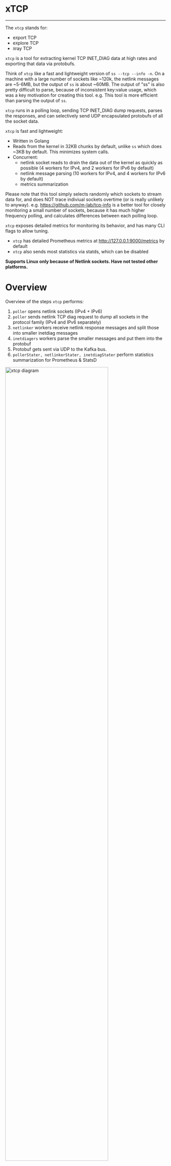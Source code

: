 # xTCP

<!--
Markdown quick reference
 https://daringfireball.net/projects/markdown/syntax#link 
-->

----

The `xtcp` stands for:
- e`X`port TCP
- e`X`plore TCP
- `X`ray TCP

`xtcp` is a tool for extracting kernel TCP INET_DIAG data at high rates and exporting that data via protobufs.

Think of `xtcp` like a fast and lightweight version of `ss --tcp --info -n`.
On a machine with a large number of sockets like ~120k, the netlink 
messages are ~5-6MB, but the output of `ss` is about ~60MB.  The output of 
"ss" is also pretty difficult to parse, because of inconsistent key:value 
usage, which was a key motivation for creating this tool.  e.g. This tool is 
more efficient than parsing the output of `ss`.

`xtcp` runs in a polling loop, sending TCP INET_DIAG dump requests, parses the responses, and can selectively send UDP encapsulated protobufs of all the socket data.

`xtcp` is fast and lightweight:
- Written in Golang
- Reads from the kernel in 32KB chunks by default, unlike `ss` which does ~3KB by default. This minimizes system calls.
- Concurrent:
  - netlink socket reads to drain the data out of the kernel as quickly as possible (4 workers for IPv4, and 2 workers for IPv6 by default)
  - netlink message parsing (10 workers for IPv4, and 4 workers for IPv6 by default)
  - metrics summarization

Please note that this tool simply selects randomly which sockets to stream data for, and does NOT trace indiviual sockets overtime (or is really unlikely to anyway). e.g. https://github.com/m-lab/tcp-info is a better tool for closely monitoring a small number of sockets, because it has much higher frequency polling, and calculates differences between each polling loop.

`xtcp` exposes detailed metrics for monitoring its behavior, and has many CLI flags to allow tuning.
- `xtcp` has detailed Prometheus metrics at http://127.0.0.1:9000/metrics by default
- `xtcp` also sends most statistics via statds, which can be disabled

**Supports Linux only because of Netlink sockets.  Have not tested other 
platforms.**


# Overview
Overview of the steps `xtcp` performs:
1. `poller` opens netlink sockets (IPv4 + IPv6)
2. `poller` sends netlink TCP diag request to dump all sockets in the protocol family (IPv4 and IPv6 separately)
3. `netlinker` workers receive netlink response messages and split those into smaller inetdiag messages
4. `inetdiagers` workers parse the smaller messages and put them into the protobuf
5. Protobuf gets sent via UDP to the Kafka bus.
6. `pollerStater, netlinkerStater, inetdiagStater` perform statistics summarization for Prometheus & StatsD

<img src="./docs/diagrams/xtcp_diagram.png" alt="xtcp diagram" width="80%" height="80%"/>

 ## xtcp.go main()
Handles the cli flags, can enable profiling, and spawns a `poller` for each protocol family that is enabled.

Key goroutine workers are:
- `poller`
- `netlinker`
- `inetdiager`
- `pollerStater, netlinkerStater, inetdiagStater`

### Layers

- xtcp.go > poller(IPv4) > netlinker > inetdiager
- xtcp.go > poller(IPv6) > netlinker > inetdiager

## Poller
The `poller` is run as a goroutine once per address family. e.g. There are normally two (x2) of these running at all times.

As described above, there's a small amount of setup, to open their own netlink socket, and to build the address family specific netlink diag dump request.  Please note we are using unsafe here, but this is the only place in the code (well, except for golang maps which use unsafe under the hood).

Then `poller(s)` run the main `time.NewTicker` loop that sends the netlink INET_DIAG dump request.  Within the loop, goroutines for the `netlinker` and `inetdiager` workers are spawned, and `poller` will manage shutting down, or not, the of the `inetdiager` workers between polling loops.  Please keep in mind that essentially the send of the netlink dump request is really what makes the entire `xtcp` do anything.

Setup steps:
1. Build the per address family netlink dump request message.  The dump request asks for everything about the socket.
2. Opens the netlink socket.  Because there is a poller per address family, there is also a socket per family.
3. If the poller is IPv6, it sleeps for half (1/2) the polling frequency, so that polls and processing are offset from IPv4.  This is to make the overall load on the hosts more even.
4. Starts the `time.NewTicker`
 
Then loops:
1. Create channels and workers as required, if they are not already running
2. Records the start time: `startPollTime = time.Now()`
3. Sends the netlink dump request
4. Starts the netlinker workers, passing them the startPollTime
5. Blocks until we receive the end time: `endPollTime = <-netlinkerRecievedDone`
6. Blocks waiting for all the netlinkers to finish ( netlinkerWG.Wait() )
7. Shuts down inetdiagers if requested to do so
8. Sends summary stats to `pollerStater`
9. Blocks waiting for the next time.NewTicker tick: `<-ticker.C`
10. (This is also where we could add a hook for a HTTP request to trigger a poll on demand)

Please note that the `poller` blocks twice (x2) during the polling loop:
- Blocks once waiting to recieve `endPollTime = <-netlinkerRecievedDone`
- Blocks again via a wait group for all the `netlinker`s to complete
This ensures we cannot start the next polling cycle before at least all the netlink messages have been read.  ( Possibly `inetdiager` could still be processing.)

### Timing of the `poller`

There are also timing points to allow monitoring of the system:
```
	var startPollTime time.Time
	var doneReceivedTime time.Time
	var finishedPollTime time.Time

  pollToDoneDuration := doneReceivedTime.Sub(startPollTime)
  pollDuration := finishedPollTime.Sub(startPollTime)
```
The Prometheus metrics have detailed poller duration summary histograms.  e.g. The following is the IPv4 poll duration summary.
```

$ curl -s http://127.0.0.1:9000/metrics 2>&1 | grep xtcp_poller_duration_summary | grep v4 | grep \"poll\"
xtcp_poller_duration_summary{af="v4",type="poll",quantile="0.25"} 0.056582379
xtcp_poller_duration_summary{af="v4",type="poll",quantile="0.5"} 0.06033625
xtcp_poller_duration_summary{af="v4",type="poll",quantile="0.75"} 0.060435775
xtcp_poller_duration_summary{af="v4",type="poll",quantile="0.9"} 0.060514099
xtcp_poller_duration_summary{af="v4",type="poll",quantile="0.99"} 0.064200384
xtcp_poller_duration_summary_sum{af="v4",type="poll"} 42.48829283100006
xtcp_poller_duration_summary_count{af="v4",type="poll"} 723
```

To ensure detection of the processing of the polling data being too slow, if the polling cycle `pollDuration` takes more than `contant pollingSafetyBuffer = 0.8` (80%) of the polling frequency ( `pollingFrequencySeconds` ) then a warning message will be emmited.  Additionally, there is a counter metric `"long_poll"` which will increment for the same reason.  It is recommended to configure alarms based on this metric (see Prometheus variable pollingLong).

```
		// Warn if the polling loop is taking more than 80% (constant) of the polling frequency
		if pollDuration > (time.Duration(float64(*pollingFrequencySeconds) * pollingSafetyBuffer)) {
			if debugLevel > 10 {
				fmt.Println("poller af:", af, "\tPOLLING IS TAKING TOO LONG!! WARNING!!")
			}
		}
```

## Netlinkers
The `netlinker` workers receive netlink message back from the kernel and send the INET_DIAG message to the `inetdiager` workers.

In more detail the `netlinkers`:
1. Receive netlink packets ( with a timeout on the recv call )
2. Split those into component netlink inetdiag messages  (~<440 bytes each: IPv4 424, or IPv6 432 on 5.4.0-42)
3. Check for "DONE" or end of packet.  In the case of "DONE", sends the `time.Now()` over the channel back to the poller.
4. Otherwise, put the useful the inet_diag messages in a slice to group them for performance before sending to `inetdiagers`.  Please note that tracing showed that using a single inet_diag message at a time definitely caused lots of context switching between the goroutines, so xtcp batches this up.

( The default netlink receive buffer size is a page size, but a CLI flag is available to allow testing of alternative sizes. )

( TODO Consider using sync pool to avoid repeated memory allocations.  See also: https://dave.cheney.net/high-performance-go-workshop/dotgo-paris.html#using_sync_pool )

Kernel traverses the TCP sockets hash table building the TCP DIAG responses in chunks of 32KB (8 x page size), then  blocks until the userland drains the socket.  This means that the entire dump does not sit in the kernel waiting to be read, instead the table is traversed as the as the data is read, so the exact time data is gathered from each socket changes.  This is why the default configuration is to build an eight (8) by page size buffer = 32KB to read into, which will minimize the number of system calls.

Currently the `netlinkers` send to the `inetdiagers` over a channel which is passes a single (x1) InetDiag message each time.  This is relatively inefficent, so the plan is to move the a slice, or maybe fixed size array, soon.  There is a metric "xtcp_netlinker_blocked" which counts how often this channel is blocked, and a summary histogram "longest_blocked_duration_summary" also shows the duration the maximum duration any netlinker is blocked on sending to the channel.

Please note by "longest", we mean the longest duration the channel was blocked for each netlinker during the netlinker's lifetime. Therefore please be careful to remember that 50th percentile is NOT the 50th percentile of the blocked duration, but the 50th percentile of the longest.

e.g. The following output shows the channel blocked counters and histogram statistics.
```
[Wed Sep 16 20:39:20] :~# curl -s http://127.0.0.1:9000/metrics 2>&1 | grep -v "#" | grep blocked
xtcp_netlinker_blocked{af="v4",id="0"} 9346
xtcp_netlinker_blocked{af="v4",id="1"} 9370
xtcp_netlinker_blocked{af="v4",id="2"} 9338
xtcp_netlinker_blocked{af="v4",id="3"} 9348
xtcp_netlinker_longest_blocked_summary{af="v4",quantile="0.5"} 0.000905675
xtcp_netlinker_longest_blocked_summary{af="v4",quantile="0.99"} 0.001136052
xtcp_netlinker_longest_blocked_summary_sum{af="v4"} 0.004010358
xtcp_netlinker_longest_blocked_summary_count{af="v4"} 4
```

## inetdiagers
The `inetdiagers` are responsible for doing the heavy lifting on parsing the INET_DIAG messages into all the little structs.  We are using specifically NOT using unsafe pointers, but using the more "golang" friendly binary.Read().

Just keeps going.  -> If there are errors parsing, the code will generally ignore this and try to keep going. It does increment a "nastyContinue" counter, which can be exposed to Prometheus to keep an eye on this.

Several of the structures need a little bit more processing which also happens in inetdiagers:
- Func swapUint16 switches around the SocketID.(Source/Dest)Ports because 
  it is __be16
- IP addresses need per family (IPv4/IPv6) special handling. Doing conversion to golang net.IP() type to allow printing here, but we actually use the bytes to put into the protobu
- sndWscale/rcvWscale are both 4 bits in the kernel, so there's a tiny amount of bitwise, to put that into uint32 for the protobuf
- Congestion control algorithm comes as a variable length C string, so we convert that to golang string. Using only the first thee (3) characters, which is mapped to enum in copyTypesToProto()

Once the data has been put into the golang types, the copyTypesToProto() function puts all the data into the protobuf.  There is a little bit of type conversion that needs to happen here because the kernel structures minimize the number of bits, using uint8 for example, while the smallest data type in protobufs is uint32.

### Sampling

There are three (x3) main message sampling/throttling points within `xtcp`:
- Frequency
    - This controls the main lopping loop, or more specifically the duration at which the INET DIAG DUMP messages are sent to the kernel.
    - The more frequent this is the more possibility we have to sample the data, but this does cause the kernel to do some work, so we don’t want it too low.
    - Riptide has been operating at a polling frequency of five  seconds (`5s`) for years, but we would like to target ten seconds (`10s`).
    - For the initial deployment, we’ll start off very gently at `30s`.
    - (Please also note that the IPv6 polling is offset by half (1/2) the polling frequency, so typical polling in frequencies >2s will not occur concurrently)
- samplingModulus
    - samplingModulus controls how many INET DIAG messages get passed from the netlinker to the inetdiager.
    - Sampling here is the earliest point in the xtcp flow that we can start to filter messages.
    - However, this modulus based filter does not allow filtering by IPs because we have not yet decoded the INET DIAG message at all, so filtering here is not really recommended.
    - The intention is to not filter at this point long term, but initially, we’ll filter at a modulus of `2`, mean `1:2` messages will be dropped.  This will have the effect of halving (½) the number of message xtcp needs to process.
- inetdiagerReportModulus
    - inetdiagerReportModulus controls the rate at which the parse INET DIAG messages that get sent to Kuka/Kafka.
    - We’re hoping to slowly increase the rate of messages we send.
    - Initially, we’ll start at a very conservative `2000`, or `1:2000`, but hope to move to `1:1000` pretty quickly, and ramp down further as confidence in the overall system increases.
    - Longer term, we'd like to add more intelligent controls over which sockets are sampled. e.g. Target:
        - Specific customer VIPs
        - Specific last/next hop ASN
        - Inter PoP traffic
        - Intra PoP traffic
        - Origin servers



The following diagram shows the sampling controls:

<img src="./docs/diagrams/xtcp_sampling.png" alt="xtcp_sampling diagram" width="75%" height="75%"/>

### Sampling 
e.g. To select all sockets
```
xtcp --frequency 10ms -inetdiagerReportModulus 1 -samplingModulus 1
```

## filterBlocks and filterJson

To enable more controlled reporting, a filter can be specified. Along with a separately specificed
filter report modulus, this allows for traffic matching a particular filter to be reported at
a different rate, for example reporting fewer sockets for internal vs external communication.  The
filter itself is specified providing a json file of IP ranges to be included in the filter of the
following format:

<group name>:
	     "V4" : [
                     {
                      "StartIp": <block starting address>,
                      "EndIP": <block ending address>
		     },
                     ...
		}
	     "V6" : [
                     {
                      "StartIp": <block starting address>,
                      "EndIP": <block ending address>
		     },
                     ...
		}


Note  that multiple blocks of each address family can be specified. When enabling the filter, the
group name is specified by CLI flags. The full set of filtering flags are the following:

- eanbleFilter - enables the use of filtering.
- filterJson - Specifies the location of the filter json of the above format.
- filterGroup - Specifies the group name that will match the filter.
- inetdiagerFilterReportModulus - Specifies the filter modulus to be used for sockets which match the group.
- includeLoopback - Specifies whether of not loopback sockets should be included.





Outstanding security controls:
- NOT chrooted


## Summary
Risk                                        | Mitigation             | Description
---                                         | ---                    | ---
System resources (processes)                | -goMaxProc             | xtcp is limited by default to 4 processes
System resources (processes)                | cgroup                 | Systemd unit file: [xtcp.service](./bundle/systemd/xtcp.service), LimitNPROC=4
System resources (RAM)                      | cgroup                 | Per systemd, MemoryHigh=1500M, MemoryMax=2G
System resources (limits)                   | systemd LimitX         | Per systemd, went to town on the [limits](https://www.freedesktop.org/software/systemd/man/systemd.exec)
System resources (protect)                  | systemd ProtectX       | Per systemd, went to town on the [Protect](https://www.freedesktop.org/software/systemd/man/systemd.exec)
System resources (Nice/Weight)              | systemd Nice/Weight    | Nice = 15, Weight=50 (default=100)
Completely disable the service               | $XTCP_DISABLED        | Env variable should be set to true=`1`, and then `systemctl restart xtcp`
frequency                                   | -frequency             | Env variable XTCP_FREQUENCY or command line -frequency
samplingModulus                             | -samplingModulus       | Env variable XTCP_SAMPLING_MODULUS or command line -samplingModulus
inetdaigerReportModulus                     | -inetdaigerReportModulus | Env variable XTCP_REPORT_MODULUS or command line -inetdaigerReportModulus
stats/UDP-packet-rate                       | <none>                 | `xtcp` has a lot of stats, and so generates a lot of UDP packets. TODO if needed. 




# Acknowledgements

Awesome Person           | Description
---                      | ---
Dave Seddon              | Initial developer
Anant Shah               | Maintainer. General advice, early python versions, and help with the first "dodgy pipeline"!
Marcus Hildum            | Golang and profile advice
Marc Hasson              | Kernel netlink stuffs
Dave Andrews             | Pushing for getting an early version to prod, then iterating
Matthew Wodrich          | For helping with early work on the "ss"" parsing, before transitioning to xtcp. Bash fun
Reed Morrison            | Protobuf help and general golang structure advice
Corey Kasten             | Protobuf help and general golang structure advice
Michael Ballard          | Golang and bash fun
Marcel Flores            | Data insights, sampling improvements, applicability of xtcp data
